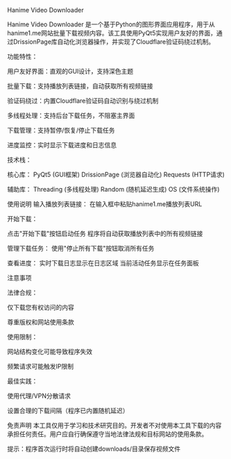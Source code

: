 Hanime Video Downloader

Hanime Video Downloader 是一个基于Python的图形界面应用程序，用于从hanime1.me网站批量下载视频内容。该工具使用PyQt5实现用户友好的界面，通过DrissionPage库自动化浏览器操作，并实现了Cloudflare验证码绕过机制。

功能特性：

​​用户友好界面​​：直观的GUI设计，支持深色主题

​​批量下载​​：支持播放列表链接，自动获取所有视频链接

​​验证码绕过​​：内置Cloudflare验证码自动识别与绕过机制

​​多线程处理​​：支持后台下载任务，不阻塞主界面

​​下载管理​​：支持暂停/恢复/停止下载任务

​​进度监控​​：实时显示下载进度和日志信息

技术栈：

​​核心库​​：
PyQt5 (GUI框架)
DrissionPage (浏览器自动化)
Requests (HTTP请求)

​​辅助库​​：
Threading (多线程处理)
Random (随机延迟生成)
OS (文件系统操作)

使用说明
​​输入播放列表链接​​：
在输入框中粘贴hanime1.me播放列表URL

​​开始下载​​：

点击"开始下载"按钮启动任务
程序将自动获取播放列表中的所有视频链接

​​管理下载任务​​：
使用"停止所有下载"按钮取消所有任务

​​查看进度​​：
实时下载日志显示在日志区域
当前活动任务显示在任务面板



注意事项

​​法律合规​​：

仅下载您有权访问的内容

尊重版权和网站使用条款

​​使用限制​​：

网站结构变化可能导致程序失效

频繁请求可能触发IP限制

​​最佳实践​​：

使用代理/VPN分散请求

设置合理的下载间隔（程序已内置随机延迟）



免责声明
本工具仅用于学习和技术研究目的。开发者不对使用本工具下载的内容承担任何责任。用户应自行确保遵守当地法律法规和目标网站的使用条款。

​​提示​​：程序首次运行时将自动创建downloads/目录保存视频文件
